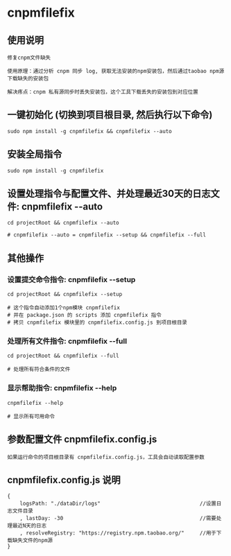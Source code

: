 # cnpmfilefix

## 使用说明
    修复cnpm文件缺失

    使用原理：通过分析 cnpm 同步 log, 获取无法安装的npm安装包，然后通过taobao npm源下载缺失的安装包
    
    解决疼点：cnpm 私有源同步时丢失安装包，这个工具下载丢失的安装包到对应位置

## 一键初始化 (切换到项目根目录, 然后执行以下命令)
    sudo npm install -g cnpmfilefix && cnpmfilefix --auto

## 安装全局指令
    sudo npm install -g cnpmfilefix

## 设置处理指令与配置文件、并处理最近30天的日志文件: cnpmfilefix --auto 
    cd projectRoot && cnpmfilefix --auto
    
    # cnpmfilefix --auto = cnpmfilefix --setup && cnpmfilefix --full
    
## 其他操作
    
### 设置提交命令指令: cnpmfilefix --setup 
    cd projectRoot && cnpmfilefix --setup
    
    # 这个指令自动添加1个npm模块 cnpmfilefix
    # 并在 package.json 的 scripts 添加 cnpmfilefix 指令
    # 拷贝 cnpmfilefix 模块里的 cnpmfilefix.config.js 到项目根目录
    
### 处理所有文件指令: cnpmfilefix --full 
    cd projectRoot && cnpmfilefix --full
    
    # 处理所有符合条件的文件
    
### 显示帮助指令: cnpmfilefix --help
    cnpmfilefix --help
    
    # 显示所有可用命令
    
## 参数配置文件 cnpmfilefix.config.js
	如果运行命令的项目根目录有 cnpmfilefix.config.js，工具会自动读取配置参数

## cnpmfilefix.config.js 说明
	{
        logsPath: "./dataDir/logs"                                //设置日志文件目录
        , lastDay: -30                                            //需要处理最近N天的日志
        , resolveRegistry: "https://registry.npm.taobao.org/"     //用于下载缺失文件的npm源
	}

